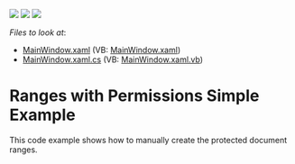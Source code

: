 <!-- default badges list -->
![](https://img.shields.io/endpoint?url=https://codecentral.devexpress.com/api/v1/VersionRange/128607897/17.1.3%2B)
[![](https://img.shields.io/badge/Open_in_DevExpress_Support_Center-FF7200?style=flat-square&logo=DevExpress&logoColor=white)](https://supportcenter.devexpress.com/ticket/details/T499849)
[![](https://img.shields.io/badge/📖_How_to_use_DevExpress_Examples-e9f6fc?style=flat-square)](https://docs.devexpress.com/GeneralInformation/403183)
<!-- default badges end -->
<!-- default file list -->
*Files to look at*:

* [MainWindow.xaml](./CS/RangePermissionsSimpleExample/MainWindow.xaml) (VB: [MainWindow.xaml](./VB/RangePermissionsSimpleExample/MainWindow.xaml))
* [MainWindow.xaml.cs](./CS/RangePermissionsSimpleExample/MainWindow.xaml.cs) (VB: [MainWindow.xaml.vb](./VB/RangePermissionsSimpleExample/MainWindow.xaml.vb))
<!-- default file list end -->
# Ranges with Permissions Simple Example


This code example shows how to manually create the protected document ranges.

<br/>


